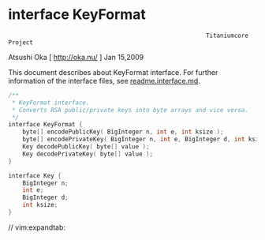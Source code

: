 
# interface KeyFormat

                                                            Titaniumcore Project

Atsushi Oka [ http://oka.nu/ ]                                      Jan 15,2009

This document describes about KeyFormat interface.
For further information of the interface files, see [readme.interface.md](readme.interface.md).

```cpp
/**
 * KeyFormat interface.
 * Converts RSA public/private keys into byte arrays and vice versa.
 */
interface KeyFormat {
    byte[] encodePublicKey( BigInteger n, int e, int ksize );
    byte[] encodePrivateKey( BigInteger n, int e, BigInteger d, int ksize );
    Key decodePublicKey( byte[] value );
    Key decodePrivateKey( byte[] value );
}

interface Key {
    BigInteger n;
    int e;
    BigInteger d;
    int ksize;
}
```

// vim:expandtab:
